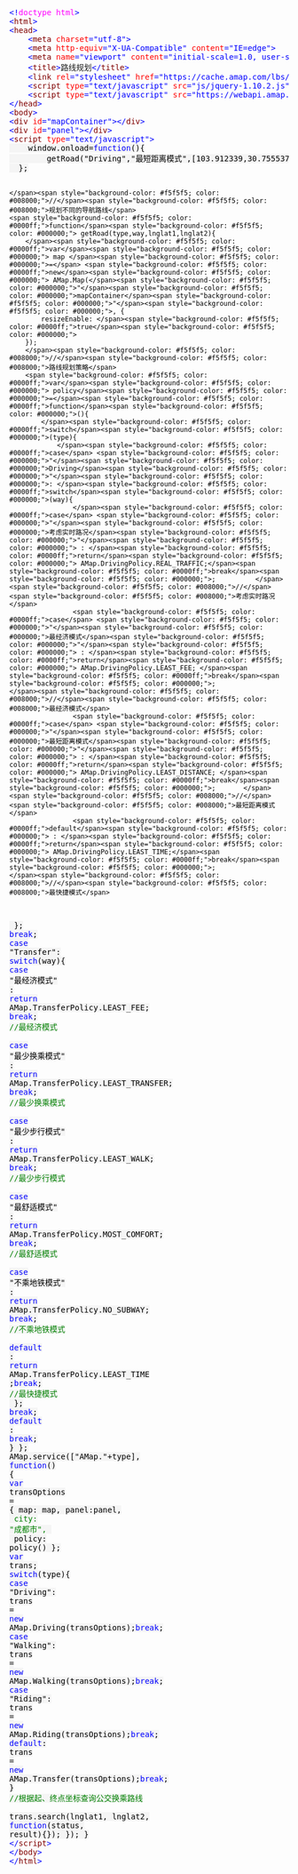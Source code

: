 <div class="cnblogs_code">
<pre><span style="color: #0000ff;">&lt;!</span><span style="color: #ff00ff;">doctype html</span><span style="color: #0000ff;">&gt;</span>
<span style="color: #0000ff;">&lt;</span><span style="color: #800000;">html</span><span style="color: #0000ff;">&gt;</span>
<span style="color: #0000ff;">&lt;</span><span style="color: #800000;">head</span><span style="color: #0000ff;">&gt;</span>
    <span style="color: #0000ff;">&lt;</span><span style="color: #800000;">meta </span><span style="color: #ff0000;">charset</span><span style="color: #0000ff;">="utf-8"</span><span style="color: #0000ff;">&gt;</span>
    <span style="color: #0000ff;">&lt;</span><span style="color: #800000;">meta </span><span style="color: #ff0000;">http-equiv</span><span style="color: #0000ff;">="X-UA-Compatible"</span><span style="color: #ff0000;"> content</span><span style="color: #0000ff;">="IE=edge"</span><span style="color: #0000ff;">&gt;</span>
    <span style="color: #0000ff;">&lt;</span><span style="color: #800000;">meta </span><span style="color: #ff0000;">name</span><span style="color: #0000ff;">="viewport"</span><span style="color: #ff0000;"> content</span><span style="color: #0000ff;">="initial-scale=1.0, user-scalable=no, width=device-width"</span><span style="color: #0000ff;">&gt;</span>
    <span style="color: #0000ff;">&lt;</span><span style="color: #800000;">title</span><span style="color: #0000ff;">&gt;</span>路线规划<span style="color: #0000ff;">&lt;/</span><span style="color: #800000;">title</span><span style="color: #0000ff;">&gt;</span>
    <span style="color: #0000ff;">&lt;</span><span style="color: #800000;">link </span><span style="color: #ff0000;">rel</span><span style="color: #0000ff;">="stylesheet"</span><span style="color: #ff0000;"> href</span><span style="color: #0000ff;">="https://cache.amap.com/lbs/static/main.css"</span><span style="color: #0000ff;">/&gt;</span>
    <span style="color: #0000ff;">&lt;</span><span style="color: #800000;">script </span><span style="color: #ff0000;">type</span><span style="color: #0000ff;">="text/javascript"</span><span style="color: #ff0000;"> src</span><span style="color: #0000ff;">="js/jquery-1.10.2.js"</span> <span style="color: #0000ff;">&gt;&lt;/</span><span style="color: #800000;">script</span><span style="color: #0000ff;">&gt;</span>
    <span style="color: #0000ff;">&lt;</span><span style="color: #800000;">script </span><span style="color: #ff0000;">type</span><span style="color: #0000ff;">="text/javascript"</span><span style="color: #ff0000;"> src</span><span style="color: #0000ff;">="https://webapi.amap.com/maps?v=1.4.0&amp;key=5bffad5c5d7992363d1eb9518dcc3e9d"</span><span style="color: #0000ff;">&gt;&lt;/</span><span style="color: #800000;">script</span><span style="color: #0000ff;">&gt;</span>
<span style="color: #0000ff;">&lt;/</span><span style="color: #800000;">head</span><span style="color: #0000ff;">&gt;</span>
<span style="color: #0000ff;">&lt;</span><span style="color: #800000;">body</span><span style="color: #0000ff;">&gt;</span>
<span style="color: #0000ff;">&lt;</span><span style="color: #800000;">div </span><span style="color: #ff0000;">id</span><span style="color: #0000ff;">="mapContainer"</span><span style="color: #0000ff;">&gt;&lt;/</span><span style="color: #800000;">div</span><span style="color: #0000ff;">&gt;</span>
<span style="color: #0000ff;">&lt;</span><span style="color: #800000;">div </span><span style="color: #ff0000;">id</span><span style="color: #0000ff;">="panel"</span><span style="color: #0000ff;">&gt;&lt;/</span><span style="color: #800000;">div</span><span style="color: #0000ff;">&gt;</span>
<span style="color: #0000ff;">&lt;</span><span style="color: #800000;">script </span><span style="color: #ff0000;">type</span><span style="color: #0000ff;">="text/javascript"</span><span style="color: #0000ff;">&gt;</span><span style="background-color: #f5f5f5; color: #000000;">
    window.onload</span><span style="background-color: #f5f5f5; color: #000000;">=</span><span style="background-color: #f5f5f5; color: #0000ff;">function</span><span style="background-color: #f5f5f5; color: #000000;">(){
        getRoad(</span><span style="background-color: #f5f5f5; color: #000000;">"</span><span style="background-color: #f5f5f5; color: #000000;">Driving</span><span style="background-color: #f5f5f5; color: #000000;">"</span><span style="background-color: #f5f5f5; color: #000000;">,</span><span style="background-color: #f5f5f5; color: #000000;">"</span><span style="background-color: #f5f5f5; color: #000000;">最短距离模式</span><span style="background-color: #f5f5f5; color: #000000;">"</span><span style="background-color: #f5f5f5; color: #000000;">,[</span><span style="background-color: #f5f5f5; color: #000000;">103.912339</span><span style="background-color: #f5f5f5; color: #000000;">,</span><span style="background-color: #f5f5f5; color: #000000;">30.755537</span><span style="background-color: #f5f5f5; color: #000000;">],[</span><span style="background-color: #f5f5f5; color: #000000;">103.920859</span><span style="background-color: #f5f5f5; color: #000000;">,</span><span style="background-color: #f5f5f5; color: #000000;">30.757879</span><span style="background-color: #f5f5f5; color: #000000;">]);</span>
<span style="background-color: #f5f5f5; color: #000000;">  };
 
     
    </span><span style="background-color: #f5f5f5; color: #008000;">//</span><span style="background-color: #f5f5f5; color: #008000;">规划不同的导航路线</span>
    <span style="background-color: #f5f5f5; color: #0000ff;">function</span><span style="background-color: #f5f5f5; color: #000000;"> getRoad(type,way,lnglat1,lnglat2){
        </span><span style="background-color: #f5f5f5; color: #0000ff;">var</span><span style="background-color: #f5f5f5; color: #000000;"> map </span><span style="background-color: #f5f5f5; color: #000000;">=</span> <span style="background-color: #f5f5f5; color: #0000ff;">new</span><span style="background-color: #f5f5f5; color: #000000;"> AMap.Map(</span><span style="background-color: #f5f5f5; color: #000000;">"</span><span style="background-color: #f5f5f5; color: #000000;">mapContainer</span><span style="background-color: #f5f5f5; color: #000000;">"</span><span style="background-color: #f5f5f5; color: #000000;">, {
            resizeEnable: </span><span style="background-color: #f5f5f5; color: #0000ff;">true</span><span style="background-color: #f5f5f5; color: #000000;">
        });
        </span><span style="background-color: #f5f5f5; color: #008000;">//</span><span style="background-color: #f5f5f5; color: #008000;">路线规划策略</span>
        <span style="background-color: #f5f5f5; color: #0000ff;">var</span><span style="background-color: #f5f5f5; color: #000000;"> policy</span><span style="background-color: #f5f5f5; color: #000000;">=</span><span style="background-color: #f5f5f5; color: #0000ff;">function</span><span style="background-color: #f5f5f5; color: #000000;">(){
            </span><span style="background-color: #f5f5f5; color: #0000ff;">switch</span><span style="background-color: #f5f5f5; color: #000000;">(type){
                </span><span style="background-color: #f5f5f5; color: #0000ff;">case</span> <span style="background-color: #f5f5f5; color: #000000;">"</span><span style="background-color: #f5f5f5; color: #000000;">Driving</span><span style="background-color: #f5f5f5; color: #000000;">"</span><span style="background-color: #f5f5f5; color: #000000;">: </span><span style="background-color: #f5f5f5; color: #0000ff;">switch</span><span style="background-color: #f5f5f5; color: #000000;">(way){
                    </span><span style="background-color: #f5f5f5; color: #0000ff;">case</span> <span style="background-color: #f5f5f5; color: #000000;">"</span><span style="background-color: #f5f5f5; color: #000000;">考虑实时路况</span><span style="background-color: #f5f5f5; color: #000000;">"</span><span style="background-color: #f5f5f5; color: #000000;"> : </span><span style="background-color: #f5f5f5; color: #0000ff;">return</span><span style="background-color: #f5f5f5; color: #000000;"> AMap.DrivingPolicy.REAL_TRAFFIC;</span><span style="background-color: #f5f5f5; color: #0000ff;">break</span><span style="background-color: #f5f5f5; color: #000000;">;          </span><span style="background-color: #f5f5f5; color: #008000;">//</span><span style="background-color: #f5f5f5; color: #008000;">考虑实时路况    </span>
                    <span style="background-color: #f5f5f5; color: #0000ff;">case</span> <span style="background-color: #f5f5f5; color: #000000;">"</span><span style="background-color: #f5f5f5; color: #000000;">最经济模式</span><span style="background-color: #f5f5f5; color: #000000;">"</span><span style="background-color: #f5f5f5; color: #000000;"> : </span><span style="background-color: #f5f5f5; color: #0000ff;">return</span><span style="background-color: #f5f5f5; color: #000000;"> AMap.DrivingPolicy.LEAST_FEE; </span><span style="background-color: #f5f5f5; color: #0000ff;">break</span><span style="background-color: #f5f5f5; color: #000000;">;              </span><span style="background-color: #f5f5f5; color: #008000;">//</span><span style="background-color: #f5f5f5; color: #008000;">最经济模式</span>
                    <span style="background-color: #f5f5f5; color: #0000ff;">case</span> <span style="background-color: #f5f5f5; color: #000000;">"</span><span style="background-color: #f5f5f5; color: #000000;">最短距离模式</span><span style="background-color: #f5f5f5; color: #000000;">"</span><span style="background-color: #f5f5f5; color: #000000;"> : </span><span style="background-color: #f5f5f5; color: #0000ff;">return</span><span style="background-color: #f5f5f5; color: #000000;"> AMap.DrivingPolicy.LEAST_DISTANCE; </span><span style="background-color: #f5f5f5; color: #0000ff;">break</span><span style="background-color: #f5f5f5; color: #000000;">;       </span><span style="background-color: #f5f5f5; color: #008000;">//</span><span style="background-color: #f5f5f5; color: #008000;">最短距离模式</span>
                    <span style="background-color: #f5f5f5; color: #0000ff;">default</span><span style="background-color: #f5f5f5; color: #000000;"> : </span><span style="background-color: #f5f5f5; color: #0000ff;">return</span><span style="background-color: #f5f5f5; color: #000000;"> AMap.DrivingPolicy.LEAST_TIME;</span><span style="background-color: #f5f5f5; color: #0000ff;">break</span><span style="background-color: #f5f5f5; color: #000000;">;                       </span><span style="background-color: #f5f5f5; color: #008000;">//</span><span style="background-color: #f5f5f5; color: #008000;">最快捷模式</span>
<span style="background-color: #f5f5f5; color: #000000;">                };
                </span><span style="background-color: #f5f5f5; color: #0000ff;">break</span><span style="background-color: #f5f5f5; color: #000000;">;
                </span><span style="background-color: #f5f5f5; color: #0000ff;">case</span> <span style="background-color: #f5f5f5; color: #000000;">"</span><span style="background-color: #f5f5f5; color: #000000;">Transfer</span><span style="background-color: #f5f5f5; color: #000000;">"</span><span style="background-color: #f5f5f5; color: #000000;">: </span><span style="background-color: #f5f5f5; color: #0000ff;">switch</span><span style="background-color: #f5f5f5; color: #000000;">(way){
                    </span><span style="background-color: #f5f5f5; color: #0000ff;">case</span> <span style="background-color: #f5f5f5; color: #000000;">"</span><span style="background-color: #f5f5f5; color: #000000;">最经济模式</span><span style="background-color: #f5f5f5; color: #000000;">"</span><span style="background-color: #f5f5f5; color: #000000;"> : </span><span style="background-color: #f5f5f5; color: #0000ff;">return</span><span style="background-color: #f5f5f5; color: #000000;"> AMap.TransferPolicy.LEAST_FEE; </span><span style="background-color: #f5f5f5; color: #0000ff;">break</span><span style="background-color: #f5f5f5; color: #000000;">;            </span><span style="background-color: #f5f5f5; color: #008000;">//</span><span style="background-color: #f5f5f5; color: #008000;">最经济模式    </span>
                    <span style="background-color: #f5f5f5; color: #0000ff;">case</span> <span style="background-color: #f5f5f5; color: #000000;">"</span><span style="background-color: #f5f5f5; color: #000000;">最少换乘模式</span><span style="background-color: #f5f5f5; color: #000000;">"</span><span style="background-color: #f5f5f5; color: #000000;"> : </span><span style="background-color: #f5f5f5; color: #0000ff;">return</span><span style="background-color: #f5f5f5; color: #000000;"> AMap.TransferPolicy.LEAST_TRANSFER; </span><span style="background-color: #f5f5f5; color: #0000ff;">break</span><span style="background-color: #f5f5f5; color: #000000;">;     </span><span style="background-color: #f5f5f5; color: #008000;">//</span><span style="background-color: #f5f5f5; color: #008000;">最少换乘模式    </span>
                    <span style="background-color: #f5f5f5; color: #0000ff;">case</span> <span style="background-color: #f5f5f5; color: #000000;">"</span><span style="background-color: #f5f5f5; color: #000000;">最少步行模式</span><span style="background-color: #f5f5f5; color: #000000;">"</span><span style="background-color: #f5f5f5; color: #000000;"> : </span><span style="background-color: #f5f5f5; color: #0000ff;">return</span><span style="background-color: #f5f5f5; color: #000000;"> AMap.TransferPolicy.LEAST_WALK; </span><span style="background-color: #f5f5f5; color: #0000ff;">break</span><span style="background-color: #f5f5f5; color: #000000;">;         </span><span style="background-color: #f5f5f5; color: #008000;">//</span><span style="background-color: #f5f5f5; color: #008000;">最少步行模式    </span>
                    <span style="background-color: #f5f5f5; color: #0000ff;">case</span> <span style="background-color: #f5f5f5; color: #000000;">"</span><span style="background-color: #f5f5f5; color: #000000;">最舒适模式</span><span style="background-color: #f5f5f5; color: #000000;">"</span><span style="background-color: #f5f5f5; color: #000000;"> : </span><span style="background-color: #f5f5f5; color: #0000ff;">return</span><span style="background-color: #f5f5f5; color: #000000;"> AMap.TransferPolicy.MOST_COMFORT; </span><span style="background-color: #f5f5f5; color: #0000ff;">break</span><span style="background-color: #f5f5f5; color: #000000;">;         </span><span style="background-color: #f5f5f5; color: #008000;">//</span><span style="background-color: #f5f5f5; color: #008000;">最舒适模式    </span>
                    <span style="background-color: #f5f5f5; color: #0000ff;">case</span> <span style="background-color: #f5f5f5; color: #000000;">"</span><span style="background-color: #f5f5f5; color: #000000;">不乘地铁模式</span><span style="background-color: #f5f5f5; color: #000000;">"</span><span style="background-color: #f5f5f5; color: #000000;"> : </span><span style="background-color: #f5f5f5; color: #0000ff;">return</span><span style="background-color: #f5f5f5; color: #000000;"> AMap.TransferPolicy.NO_SUBWAY; </span><span style="background-color: #f5f5f5; color: #0000ff;">break</span><span style="background-color: #f5f5f5; color: #000000;">;          </span><span style="background-color: #f5f5f5; color: #008000;">//</span><span style="background-color: #f5f5f5; color: #008000;">不乘地铁模式    </span>
                    <span style="background-color: #f5f5f5; color: #0000ff;">default</span><span style="background-color: #f5f5f5; color: #000000;"> : </span><span style="background-color: #f5f5f5; color: #0000ff;">return</span><span style="background-color: #f5f5f5; color: #000000;"> AMap.TransferPolicy.LEAST_TIME ;</span><span style="background-color: #f5f5f5; color: #0000ff;">break</span><span style="background-color: #f5f5f5; color: #000000;">;                    </span><span style="background-color: #f5f5f5; color: #008000;">//</span><span style="background-color: #f5f5f5; color: #008000;">最快捷模式</span>
<span style="background-color: #f5f5f5; color: #000000;">                    }; 
                </span><span style="background-color: #f5f5f5; color: #0000ff;">break</span><span style="background-color: #f5f5f5; color: #000000;">;
                </span><span style="background-color: #f5f5f5; color: #0000ff;">default</span><span style="background-color: #f5f5f5; color: #000000;"> : </span><span style="background-color: #f5f5f5; color: #0000ff;">break</span><span style="background-color: #f5f5f5; color: #000000;">;
                }
            };
        AMap.service([</span><span style="background-color: #f5f5f5; color: #000000;">"</span><span style="background-color: #f5f5f5; color: #000000;">AMap.</span><span style="background-color: #f5f5f5; color: #000000;">"</span><span style="background-color: #f5f5f5; color: #000000;">+</span><span style="background-color: #f5f5f5; color: #000000;">type], </span><span style="background-color: #f5f5f5; color: #0000ff;">function</span><span style="background-color: #f5f5f5; color: #000000;">() {
        </span><span style="background-color: #f5f5f5; color: #0000ff;">var</span><span style="background-color: #f5f5f5; color: #000000;"> transOptions </span><span style="background-color: #f5f5f5; color: #000000;">=</span><span style="background-color: #f5f5f5; color: #000000;"> {
            map: map,
            panel:panel,
</span><span style="background-color: #f5f5f5; color: #008000;">            city: "成都市",                            </span>
<span style="background-color: #f5f5f5; color: #000000;">            policy: policy()
        };
        </span><span style="background-color: #f5f5f5; color: #0000ff;">var</span><span style="background-color: #f5f5f5; color: #000000;"> trans;
        </span><span style="background-color: #f5f5f5; color: #0000ff;">switch</span><span style="background-color: #f5f5f5; color: #000000;">(type){
            </span><span style="background-color: #f5f5f5; color: #0000ff;">case</span> <span style="background-color: #f5f5f5; color: #000000;">"</span><span style="background-color: #f5f5f5; color: #000000;">Driving</span><span style="background-color: #f5f5f5; color: #000000;">"</span><span style="background-color: #f5f5f5; color: #000000;">: trans </span><span style="background-color: #f5f5f5; color: #000000;">=</span> <span style="background-color: #f5f5f5; color: #0000ff;">new</span><span style="background-color: #f5f5f5; color: #000000;"> AMap.Driving(transOptions);</span><span style="background-color: #f5f5f5; color: #0000ff;">break</span><span style="background-color: #f5f5f5; color: #000000;">;
            </span><span style="background-color: #f5f5f5; color: #0000ff;">case</span> <span style="background-color: #f5f5f5; color: #000000;">"</span><span style="background-color: #f5f5f5; color: #000000;">Walking</span><span style="background-color: #f5f5f5; color: #000000;">"</span><span style="background-color: #f5f5f5; color: #000000;">: trans </span><span style="background-color: #f5f5f5; color: #000000;">=</span> <span style="background-color: #f5f5f5; color: #0000ff;">new</span><span style="background-color: #f5f5f5; color: #000000;"> AMap.Walking(transOptions);</span><span style="background-color: #f5f5f5; color: #0000ff;">break</span><span style="background-color: #f5f5f5; color: #000000;">;
            </span><span style="background-color: #f5f5f5; color: #0000ff;">case</span> <span style="background-color: #f5f5f5; color: #000000;">"</span><span style="background-color: #f5f5f5; color: #000000;">Riding</span><span style="background-color: #f5f5f5; color: #000000;">"</span><span style="background-color: #f5f5f5; color: #000000;">: trans </span><span style="background-color: #f5f5f5; color: #000000;">=</span> <span style="background-color: #f5f5f5; color: #0000ff;">new</span><span style="background-color: #f5f5f5; color: #000000;"> AMap.Riding(transOptions);</span><span style="background-color: #f5f5f5; color: #0000ff;">break</span><span style="background-color: #f5f5f5; color: #000000;">;
            </span><span style="background-color: #f5f5f5; color: #0000ff;">default</span><span style="background-color: #f5f5f5; color: #000000;">: trans </span><span style="background-color: #f5f5f5; color: #000000;">=</span> <span style="background-color: #f5f5f5; color: #0000ff;">new</span><span style="background-color: #f5f5f5; color: #000000;"> AMap.Transfer(transOptions);</span><span style="background-color: #f5f5f5; color: #0000ff;">break</span><span style="background-color: #f5f5f5; color: #000000;">;
        }
        </span><span style="background-color: #f5f5f5; color: #008000;">//</span><span style="background-color: #f5f5f5; color: #008000;">根据起、终点坐标查询公交换乘路线</span>
<span style="background-color: #f5f5f5; color: #000000;">        trans.search(lnglat1, lnglat2, </span><span style="background-color: #f5f5f5; color: #0000ff;">function</span><span style="background-color: #f5f5f5; color: #000000;">(status, result){});
    });
    }
</span><span style="color: #0000ff;">&lt;/</span><span style="color: #800000;">script</span><span style="color: #0000ff;">&gt;</span>
<span style="color: #0000ff;">&lt;/</span><span style="color: #800000;">body</span><span style="color: #0000ff;">&gt;</span>
<span style="color: #0000ff;">&lt;/</span><span style="color: #800000;">html</span><span style="color: #0000ff;">&gt;</span></pre>
</div>
<p>&nbsp;</p>